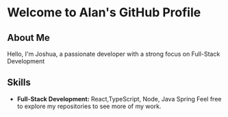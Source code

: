 # Welcome to Alan's GitHub Profile


## About Me

Hello, I'm Joshua, a passionate developer with a strong focus on Full-Stack Development

## Skills

- **Full-Stack Development:** React,TypeScript, Node, Java Spring
Feel free to explore my repositories to see more of my work.
